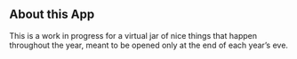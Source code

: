 ## About this App

This is a work in progress for a virtual jar of nice things that happen throughout the year, meant to be opened only at the end of each year’s eve.
